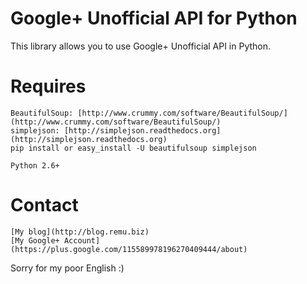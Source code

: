 # Google+ Unofficial API for Python
This library allows you to use Google+ Unofficial API in Python.

# Requires
    BeautifulSoup: [http://www.crummy.com/software/BeautifulSoup/](http://www.crummy.com/software/BeautifulSoup/)
    simplejson: [http://simplejson.readthedocs.org](http://simplejson.readthedocs.org)
    pip install or easy_install -U beautifulsoup simplejson

    Python 2.6+

# Contact
    [My blog](http://blog.remu.biz)
    [My Google+ Account](https://plus.google.com/115589978196270409444/about)

Sorry for my poor English :)